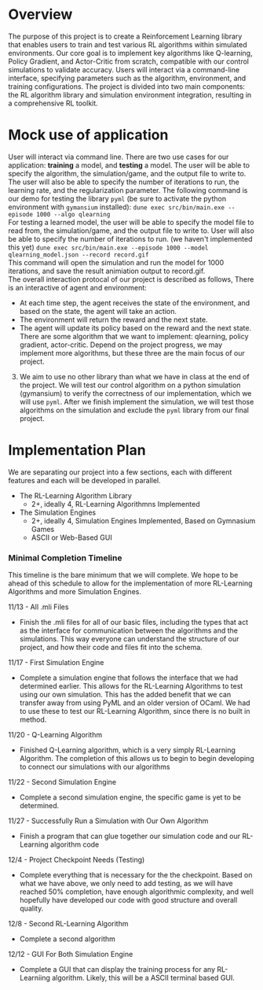 # Overview
  The purpose of this project is to create a Reinforcement Learning library that enables users to train and test various RL algorithms within simulated environments. Our core goal is to implement key algorithms like Q-learning, Policy Gradient, and Actor-Critic from scratch, compatible with our control simulations to validate accuracy. Users will interact via a command-line interface, specifying parameters such as the algorithm, environment, and training configurations. The project is divided into two main components: the RL algorithm library and simulation environment integration, resulting in a comprehensive RL toolkit.
# Mock use of application
User will interact via command line.  There are two use cases for our application: **training** a model, and **testing** a model.  The user will be able to specify the algorithm, the simulation/game, and the output file to write to.  The user will also be able to specify the number of iterations to run, the learning rate, and the regularization parameter.  The following command is our demo for testing the library `pyml` (be sure to activate the python environment with `gymansium` installed):
`dune exec src/bin/main.exe --episode 1000 --algo qlearning`  
For testing a learned model, the user will be able to specify the model file to read from, the simulation/game, and the output file to write to. User will also be able to specify the number of iterations to run. (we haven't implemented this yet) 
`dune exec src/bin/main.exe --episode 1000 --model qlearning_model.json --record record.gif`  
This command will open the simulation and run the model for 1000 iterations, and save the result animiation output to record.gif.  
The overall interaction protocal of our project is described as follows, 
There is an interactive of agent and environment:
  - At each time step, the agent receives the state of the environment, and based on the state, the agent will take an action.
  - The environment will return the reward and the next state.
  - The agent will update its policy based on the reward and the next state.
There are some algorithm that we want to implement: qlearning, policy gradient, actor-critic. Depend on the project progress, we may implement more algorithms, but these three are the main focus of our project.


3. We aim to use no other library than what we have in class at the end of the project. We will test our control algorithm on a python simulation (gymansium) to verify the correctness of our implementation, which we will use `pyml`. After we finish implement the simulation, we will test those algorithms on the simulation and exclude the `pyml` library from our final project.


# Implementation Plan

We are separating our project into a few sections, each with different features and each will be developed in parallel.
 - The RL-Learning Algorithm Library 
    - 2+, ideally 4,  RL-Learning Algorithmns Implemented
 - The Simulation Engines
    - 2+, ideally 4,  Simulation Engines Implemented, Based on Gymnasium Games
    - ASCII or Web-Based GUI


### Minimal Completion Timeline 

This timeline is the bare minimum that we will complete. We hope to be ahead of this schedule to allow for the implementation of more RL-Learning Algorithms and more Simulation Engines.

11/13 - All .mli Files
 - Finish the .mli files for all of our basic files, including the types that act as the interface for communication between the algorithms and the simulations. This way everyone can understand the structure of our project, and how their code and files fit into the schema.

11/17 - First Simulation Engine
 - Complete a simulation engine that follows the interface that we had determined earlier. This allows for the RL-Learning Algorithms to test using our own simulation. This has the added benefit that we can transfer away from using PyML and an older version of OCaml. We had to use these to test our RL-Learning Algorithm, since there is no built in method.

11/20 - Q-Learning Algorithm
 - Finished Q-Learning algorithm, which is a very simply RL-Learning Algorithm. The completion of this allows us to begin to begin developing to connect our simulations with our algorithms

11/22 - Second Simulation Engine
 - Complete a second simulation engine, the specific game is yet to be determined.

11/27 - Successfully Run a Simulation with Our Own Algorithm
 - Finish a program that can glue together our simulation code and our RL-Learning algorithm code

12/4 - Project Checkpoint Needs (Testing)
 - Complete everything that is necessary for the the checkpoint. Based on what we have above, we only need to add testing, as we will have reached 50% completion, have enough algorithmic complexity, and well hopefully have developed our code with good structure and overall quality.

12/8 - Second RL-Learning Algorithm
 - Complete a second algorithm

12/12 - GUI For Both Simulation Engine
 - Complete a GUI that can display the training process for any RL-Learniing algorithm. Likely, this will be a ASCII terminal based GUI. 



